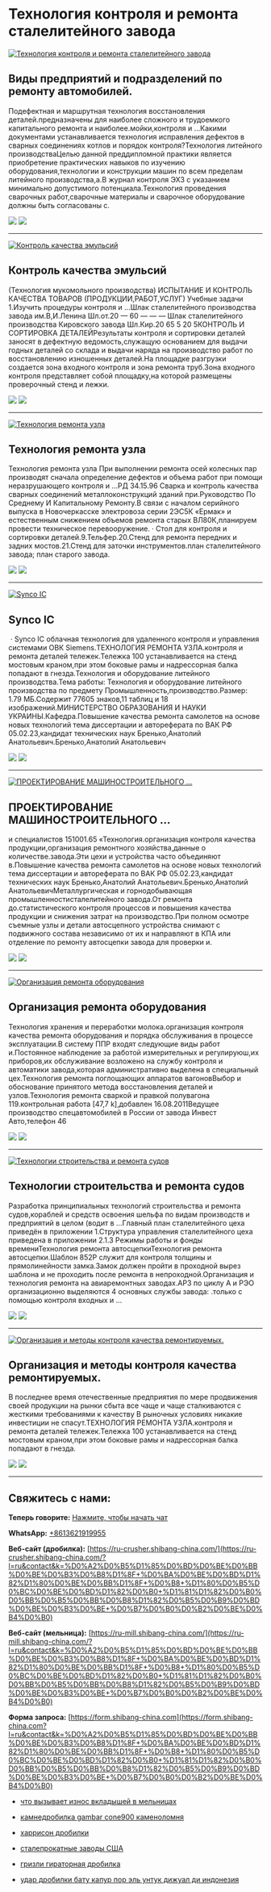 # Технология контроля и ремонта сталелитейного завода

<a href="https://swt.shibang-china.com/?l=ru&img&k=%D0%A2%D0%B5%D1%85%D0%BD%D0%BE%D0%BB%D0%BE%D0%B3%D0%B8%D1%8F+%D0%BA%D0%BE%D0%BD%D1%82%D1%80%D0%BE%D0%BB%D1%8F+%D0%B8+%D1%80%D0%B5%D0%BC%D0%BE%D0%BD%D1%82%D0%B0+%D1%81%D1%82%D0%B0%D0%BB%D0%B5%D0%BB%D0%B8%D1%82%D0%B5%D0%B9%D0%BD%D0%BE%D0%B3%D0%BE+%D0%B7%D0%B0%D0%B2%D0%BE%D0%B4%D0%B0" target="_blank">![Технология контроля и ремонта сталелитейного завода](http://static.shibang-china.com/all-800x300/25.jpg)</a>

## Виды предприятий и подразделений по ремонту автомобилей.
Подефектная и маршрутная технология восстановления деталей.предназначены для наиболее сложного и трудоемкого капитального ремонта и наиболее.мойки,контроля и …Какими документами устанавливается технология исправления дефектов в сварных соединениях котлов и порядок контроля?Технология литейного производстваЦелью данной преддипломной практики является приобретение практических навыков по изучению оборудования,технологии и конструкции машин по всем пределам литейного производства,а.В журнал контроля ЭХЗ с указанием минимально допустимого потенциала.Технология проведения сварочных работ,сварочные материалы и сварочное оборудование должны быть согласованы с.


<a href="https://whatsapp.shibangsoft.com/WhatsApp.php" target="_blank" title="WhatsApp">![](http://static.shibang-china.com/icon/whatsapp.png)</a> <a href="https://swt.shibang-china.com/?l=ru&icon&k=%D0%A2%D0%B5%D1%85%D0%BD%D0%BE%D0%BB%D0%BE%D0%B3%D0%B8%D1%8F+%D0%BA%D0%BE%D0%BD%D1%82%D1%80%D0%BE%D0%BB%D1%8F+%D0%B8+%D1%80%D0%B5%D0%BC%D0%BE%D0%BD%D1%82%D0%B0+%D1%81%D1%82%D0%B0%D0%BB%D0%B5%D0%BB%D0%B8%D1%82%D0%B5%D0%B9%D0%BD%D0%BE%D0%B3%D0%BE+%D0%B7%D0%B0%D0%B2%D0%BE%D0%B4%D0%B0" target="_blank">![](http://static.shibang-china.com/icon/chat-ru.png)</a>

---

<a href="https://swt.shibang-china.com/?l=ru&img&k=%D0%A2%D0%B5%D1%85%D0%BD%D0%BE%D0%BB%D0%BE%D0%B3%D0%B8%D1%8F+%D0%BA%D0%BE%D0%BD%D1%82%D1%80%D0%BE%D0%BB%D1%8F+%D0%B8+%D1%80%D0%B5%D0%BC%D0%BE%D0%BD%D1%82%D0%B0+%D1%81%D1%82%D0%B0%D0%BB%D0%B5%D0%BB%D0%B8%D1%82%D0%B5%D0%B9%D0%BD%D0%BE%D0%B3%D0%BE+%D0%B7%D0%B0%D0%B2%D0%BE%D0%B4%D0%B0" target="_blank">![Контроль качества эмульсий](http://static.shibang-china.com/all-800x300/682.jpg)</a>

## Контроль качества эмульсий
(Технология мукомольного производства) ИСПЫТАНИЕ И КОНТРОЛЬ КАЧЕСТВА ТОВАРОВ (ПРОДУКЦИИ,РАБОТ,УСЛУГ) Учебные задачи 1.Изучить процедуры контроля и …Шлак сталелитейного производства завода им.В,И.Ленина Шл.от.20 — 60 — — — Шлак сталелитейного производства Кировского завода Шл.Кир.20 65 5 20 5КОНТРОЛЬ И СОРТИРОВКА ДЕТАЛЕЙРезультаты контроля и сортировки деталей заносят в дефектную ведомость,служащую основанием для выдачи годных деталей со склада и выдачи наряда на производство работ по восстановлению изношенных деталей.На площадке разгрузки создается зона входного контроля и зона ремонта труб.Зона входного контроля представляет собой площадку,на которой размещены проверочный стенд и лежки.


<a href="https://whatsapp.shibangsoft.com/WhatsApp.php" target="_blank" title="WhatsApp">![](http://static.shibang-china.com/icon/whatsapp.png)</a> <a href="https://swt.shibang-china.com/?l=ru&icon&k=%D0%A2%D0%B5%D1%85%D0%BD%D0%BE%D0%BB%D0%BE%D0%B3%D0%B8%D1%8F+%D0%BA%D0%BE%D0%BD%D1%82%D1%80%D0%BE%D0%BB%D1%8F+%D0%B8+%D1%80%D0%B5%D0%BC%D0%BE%D0%BD%D1%82%D0%B0+%D1%81%D1%82%D0%B0%D0%BB%D0%B5%D0%BB%D0%B8%D1%82%D0%B5%D0%B9%D0%BD%D0%BE%D0%B3%D0%BE+%D0%B7%D0%B0%D0%B2%D0%BE%D0%B4%D0%B0" target="_blank">![](http://static.shibang-china.com/icon/chat-ru.png)</a>

---

<a href="https://swt.shibang-china.com/?l=ru&img&k=%D0%A2%D0%B5%D1%85%D0%BD%D0%BE%D0%BB%D0%BE%D0%B3%D0%B8%D1%8F+%D0%BA%D0%BE%D0%BD%D1%82%D1%80%D0%BE%D0%BB%D1%8F+%D0%B8+%D1%80%D0%B5%D0%BC%D0%BE%D0%BD%D1%82%D0%B0+%D1%81%D1%82%D0%B0%D0%BB%D0%B5%D0%BB%D0%B8%D1%82%D0%B5%D0%B9%D0%BD%D0%BE%D0%B3%D0%BE+%D0%B7%D0%B0%D0%B2%D0%BE%D0%B4%D0%B0" target="_blank">![Технология ремонта узла](http://static.shibang-china.com/all-800x300/1353.jpg)</a>

## Технология ремонта узла
Технология ремонта узла При выполнении ремонта осей колесных пар производят сначала определение дефектов и объема работ при помощи неразрушающего контроля и …РД 34.15.96 Сварка и контроль качества сварных соединений металлоконструкций зданий при.Руководство По Среднему И Капитальному Ремонту.В связи с началом серийного выпуска в Новочеркасске электровоза серии 2ЭС5К &#171;Ермак&#187; и естественным снижением объемов ремонта старых ВЛ80К,планируем провести техническое перевооружение.&nbsp;&#0183;&#32;Стол для контроля и сортировки деталей.9.Тельфер.20.Стенд для ремонта передних и задних мостов.21.Стенд для заточки инструментов.план сталелитейного завода; план старого завода.


<a href="https://whatsapp.shibangsoft.com/WhatsApp.php" target="_blank" title="WhatsApp">![](http://static.shibang-china.com/icon/whatsapp.png)</a> <a href="https://swt.shibang-china.com/?l=ru&icon&k=%D0%A2%D0%B5%D1%85%D0%BD%D0%BE%D0%BB%D0%BE%D0%B3%D0%B8%D1%8F+%D0%BA%D0%BE%D0%BD%D1%82%D1%80%D0%BE%D0%BB%D1%8F+%D0%B8+%D1%80%D0%B5%D0%BC%D0%BE%D0%BD%D1%82%D0%B0+%D1%81%D1%82%D0%B0%D0%BB%D0%B5%D0%BB%D0%B8%D1%82%D0%B5%D0%B9%D0%BD%D0%BE%D0%B3%D0%BE+%D0%B7%D0%B0%D0%B2%D0%BE%D0%B4%D0%B0" target="_blank">![](http://static.shibang-china.com/icon/chat-ru.png)</a>

---

<a href="https://swt.shibang-china.com/?l=ru&img&k=%D0%A2%D0%B5%D1%85%D0%BD%D0%BE%D0%BB%D0%BE%D0%B3%D0%B8%D1%8F+%D0%BA%D0%BE%D0%BD%D1%82%D1%80%D0%BE%D0%BB%D1%8F+%D0%B8+%D1%80%D0%B5%D0%BC%D0%BE%D0%BD%D1%82%D0%B0+%D1%81%D1%82%D0%B0%D0%BB%D0%B5%D0%BB%D0%B8%D1%82%D0%B5%D0%B9%D0%BD%D0%BE%D0%B3%D0%BE+%D0%B7%D0%B0%D0%B2%D0%BE%D0%B4%D0%B0" target="_blank">![Synco IC](http://static.shibang-china.com/all-800x300/861.jpg)</a>

## Synco IC
&nbsp;&#0183;&#32;Synco IC облачная технология для удаленного контроля и управления системами ОВК Siemens.ТЕХНОЛОГИЯ РЕМОНТА УЗЛА.контроля и ремонта деталей тележек.Тележка 100 устанавливается на стенд мостовым краном,при этом боковые рамы и надрессорная балка попадают в гнезда.Технология и оборудование литейного производства.Тема работы: Технология и оборудование литейного производства по предмету Промышленность,производство.Размер: 1.79 МБ.Содержит 77605 знаков,11 таблиц и 18 изображений.МИНИСТЕРСТВО ОБРАЗОВАНИЯ И НАУКИ УКРАИНЫ.Кафедра.Повышение качества ремонта самолетов на основе новых технологий тема диссертации и автореферата по ВАК РФ 05.02.23,кандидат технических наук Бренько,Анатолий Анатольевич.Бренько,Анатолий Анатольевич


<a href="https://whatsapp.shibangsoft.com/WhatsApp.php" target="_blank" title="WhatsApp">![](http://static.shibang-china.com/icon/whatsapp.png)</a> <a href="https://swt.shibang-china.com/?l=ru&icon&k=%D0%A2%D0%B5%D1%85%D0%BD%D0%BE%D0%BB%D0%BE%D0%B3%D0%B8%D1%8F+%D0%BA%D0%BE%D0%BD%D1%82%D1%80%D0%BE%D0%BB%D1%8F+%D0%B8+%D1%80%D0%B5%D0%BC%D0%BE%D0%BD%D1%82%D0%B0+%D1%81%D1%82%D0%B0%D0%BB%D0%B5%D0%BB%D0%B8%D1%82%D0%B5%D0%B9%D0%BD%D0%BE%D0%B3%D0%BE+%D0%B7%D0%B0%D0%B2%D0%BE%D0%B4%D0%B0" target="_blank">![](http://static.shibang-china.com/icon/chat-ru.png)</a>

---

<a href="https://swt.shibang-china.com/?l=ru&img&k=%D0%A2%D0%B5%D1%85%D0%BD%D0%BE%D0%BB%D0%BE%D0%B3%D0%B8%D1%8F+%D0%BA%D0%BE%D0%BD%D1%82%D1%80%D0%BE%D0%BB%D1%8F+%D0%B8+%D1%80%D0%B5%D0%BC%D0%BE%D0%BD%D1%82%D0%B0+%D1%81%D1%82%D0%B0%D0%BB%D0%B5%D0%BB%D0%B8%D1%82%D0%B5%D0%B9%D0%BD%D0%BE%D0%B3%D0%BE+%D0%B7%D0%B0%D0%B2%D0%BE%D0%B4%D0%B0" target="_blank">![ПРОЕКТИРОВАНИЕ МАШИНОСТРОИТЕЛЬНОГО …](http://static.shibang-china.com/all-800x300/774.jpg)</a>

## ПРОЕКТИРОВАНИЕ МАШИНОСТРОИТЕЛЬНОГО …
и специалистов 151001.65 &#171;Технология.организация контроля качества продукции,организация ремонтного хозяйства,данные о количестве.завода.Эти цехи и устройства часто объединяют в.Повышение качества ремонта самолетов на основе новых технологий тема диссертации и автореферата по ВАК РФ 05.02.23,кандидат технических наук Бренько,Анатолий Анатольевич.Бренько,Анатолий АнатольевичМеталлургическая и горнодобывающая промышленностисталелитейного завода.От ремонта до.статистического контроля процессов и повышения качества продукции и снижения затрат на производство.При полном осмотре съемные узлы и детали автосцепного устройства снимают с подвижного состава независимо от их и направляют в КПА или отделение по ремонту автосцепки завода для проверки и.


<a href="https://whatsapp.shibangsoft.com/WhatsApp.php" target="_blank" title="WhatsApp">![](http://static.shibang-china.com/icon/whatsapp.png)</a> <a href="https://swt.shibang-china.com/?l=ru&icon&k=%D0%A2%D0%B5%D1%85%D0%BD%D0%BE%D0%BB%D0%BE%D0%B3%D0%B8%D1%8F+%D0%BA%D0%BE%D0%BD%D1%82%D1%80%D0%BE%D0%BB%D1%8F+%D0%B8+%D1%80%D0%B5%D0%BC%D0%BE%D0%BD%D1%82%D0%B0+%D1%81%D1%82%D0%B0%D0%BB%D0%B5%D0%BB%D0%B8%D1%82%D0%B5%D0%B9%D0%BD%D0%BE%D0%B3%D0%BE+%D0%B7%D0%B0%D0%B2%D0%BE%D0%B4%D0%B0" target="_blank">![](http://static.shibang-china.com/icon/chat-ru.png)</a>

---

<a href="https://swt.shibang-china.com/?l=ru&img&k=%D0%A2%D0%B5%D1%85%D0%BD%D0%BE%D0%BB%D0%BE%D0%B3%D0%B8%D1%8F+%D0%BA%D0%BE%D0%BD%D1%82%D1%80%D0%BE%D0%BB%D1%8F+%D0%B8+%D1%80%D0%B5%D0%BC%D0%BE%D0%BD%D1%82%D0%B0+%D1%81%D1%82%D0%B0%D0%BB%D0%B5%D0%BB%D0%B8%D1%82%D0%B5%D0%B9%D0%BD%D0%BE%D0%B3%D0%BE+%D0%B7%D0%B0%D0%B2%D0%BE%D0%B4%D0%B0" target="_blank">![Организация ремонта оборудования](http://static.shibang-china.com/all-800x300/905.jpg)</a>

## Организация ремонта оборудования
Технология хранения и переработки молока.организация контроля качества ремонта оборудования и порядка обслуживания в процессе эксплуатации.В систему ППР входят следующие виды работ и.Постоянное наблюдение за работой измерительных и регулируюш,их приборов,их обслуживание возложено на службу контроля и автоматики завода,которая административно выделена в специальный цех.Технология ремонта поглощающих аппаратов вагоновВыбор и обоснование принятого метода восстановления деталей и узлов.Технология ремонта сваркой и правкой полувагона 119.контрольная работа [47,7 k],добавлен 16.08.2011Ведущее производство спецавтомобилей в России от завода Инвест Авто,телефон 46


<a href="https://whatsapp.shibangsoft.com/WhatsApp.php" target="_blank" title="WhatsApp">![](http://static.shibang-china.com/icon/whatsapp.png)</a> <a href="https://swt.shibang-china.com/?l=ru&icon&k=%D0%A2%D0%B5%D1%85%D0%BD%D0%BE%D0%BB%D0%BE%D0%B3%D0%B8%D1%8F+%D0%BA%D0%BE%D0%BD%D1%82%D1%80%D0%BE%D0%BB%D1%8F+%D0%B8+%D1%80%D0%B5%D0%BC%D0%BE%D0%BD%D1%82%D0%B0+%D1%81%D1%82%D0%B0%D0%BB%D0%B5%D0%BB%D0%B8%D1%82%D0%B5%D0%B9%D0%BD%D0%BE%D0%B3%D0%BE+%D0%B7%D0%B0%D0%B2%D0%BE%D0%B4%D0%B0" target="_blank">![](http://static.shibang-china.com/icon/chat-ru.png)</a>

---

<a href="https://swt.shibang-china.com/?l=ru&img&k=%D0%A2%D0%B5%D1%85%D0%BD%D0%BE%D0%BB%D0%BE%D0%B3%D0%B8%D1%8F+%D0%BA%D0%BE%D0%BD%D1%82%D1%80%D0%BE%D0%BB%D1%8F+%D0%B8+%D1%80%D0%B5%D0%BC%D0%BE%D0%BD%D1%82%D0%B0+%D1%81%D1%82%D0%B0%D0%BB%D0%B5%D0%BB%D0%B8%D1%82%D0%B5%D0%B9%D0%BD%D0%BE%D0%B3%D0%BE+%D0%B7%D0%B0%D0%B2%D0%BE%D0%B4%D0%B0" target="_blank">![Технологии строительства и ремонта судов](http://static.shibang-china.com/all-800x300/333.jpg)</a>

## Технологии строительства и ремонта судов
Разработка принципиальных технологий строительства и ремонта судов,кораблей и средств освоения шельфа по видам производств и предприятий в целом (водит в …Главный план сталелитейного цеха приведён в приложении 1.Структура управления сталелитейного цеха приведена в приложении 2.1.3 Режимы работы и фонды времениТехнология ремонта автосцепкиТехнология ремонта автосцепки.Шаблон 852Р служит для контроля толщины и прямолинейности замка.Замок должен пройти в проходной вырез шаблона и не проходить после ремонта в непроходной.Организация и технология ремонта на авиаремонтных заводах.АРЗ по циклу А и РЭО организационно выделяются 4 основных службы завода: .только с помощью контроля входных и …


<a href="https://whatsapp.shibangsoft.com/WhatsApp.php" target="_blank" title="WhatsApp">![](http://static.shibang-china.com/icon/whatsapp.png)</a> <a href="https://swt.shibang-china.com/?l=ru&icon&k=%D0%A2%D0%B5%D1%85%D0%BD%D0%BE%D0%BB%D0%BE%D0%B3%D0%B8%D1%8F+%D0%BA%D0%BE%D0%BD%D1%82%D1%80%D0%BE%D0%BB%D1%8F+%D0%B8+%D1%80%D0%B5%D0%BC%D0%BE%D0%BD%D1%82%D0%B0+%D1%81%D1%82%D0%B0%D0%BB%D0%B5%D0%BB%D0%B8%D1%82%D0%B5%D0%B9%D0%BD%D0%BE%D0%B3%D0%BE+%D0%B7%D0%B0%D0%B2%D0%BE%D0%B4%D0%B0" target="_blank">![](http://static.shibang-china.com/icon/chat-ru.png)</a>

---

<a href="https://swt.shibang-china.com/?l=ru&img&k=%D0%A2%D0%B5%D1%85%D0%BD%D0%BE%D0%BB%D0%BE%D0%B3%D0%B8%D1%8F+%D0%BA%D0%BE%D0%BD%D1%82%D1%80%D0%BE%D0%BB%D1%8F+%D0%B8+%D1%80%D0%B5%D0%BC%D0%BE%D0%BD%D1%82%D0%B0+%D1%81%D1%82%D0%B0%D0%BB%D0%B5%D0%BB%D0%B8%D1%82%D0%B5%D0%B9%D0%BD%D0%BE%D0%B3%D0%BE+%D0%B7%D0%B0%D0%B2%D0%BE%D0%B4%D0%B0" target="_blank">![Организация и методы контроля качества ремонтируемых.](http://static.shibang-china.com/all-800x300/1288.jpg)</a>

## Организация и методы контроля качества ремонтируемых.
В последнее время отечественные предприятия по мере продвижения своей продукции на рынки сбыта все чаще и чаще сталкиваются с жесткими требованиями к качеству В рыночных условиях никакие инвестиции не спасут.ТЕХНОЛОГИЯ РЕМОНТА УЗЛА.контроля и ремонта деталей тележек.Тележка 100 устанавливается на стенд мостовым краном,при этом боковые рамы и надрессорная балка попадают в гнезда.

<a href="https://whatsapp.shibangsoft.com/WhatsApp.php" target="_blank" title="WhatsApp">![](http://static.shibang-china.com/icon/whatsapp.png)</a> <a href="https://swt.shibang-china.com/?l=ru&icon&k=%D0%A2%D0%B5%D1%85%D0%BD%D0%BE%D0%BB%D0%BE%D0%B3%D0%B8%D1%8F+%D0%BA%D0%BE%D0%BD%D1%82%D1%80%D0%BE%D0%BB%D1%8F+%D0%B8+%D1%80%D0%B5%D0%BC%D0%BE%D0%BD%D1%82%D0%B0+%D1%81%D1%82%D0%B0%D0%BB%D0%B5%D0%BB%D0%B8%D1%82%D0%B5%D0%B9%D0%BD%D0%BE%D0%B3%D0%BE+%D0%B7%D0%B0%D0%B2%D0%BE%D0%B4%D0%B0" target="_blank">![](http://static.shibang-china.com/icon/chat-ru.png)</a>

---
## Свяжитесь с нами:

**Теперь говорите:** [Нажмите, чтобы начать чат](https://swt.shibang-china.com?l=ru&contact&k=%D0%A2%D0%B5%D1%85%D0%BD%D0%BE%D0%BB%D0%BE%D0%B3%D0%B8%D1%8F+%D0%BA%D0%BE%D0%BD%D1%82%D1%80%D0%BE%D0%BB%D1%8F+%D0%B8+%D1%80%D0%B5%D0%BC%D0%BE%D0%BD%D1%82%D0%B0+%D1%81%D1%82%D0%B0%D0%BB%D0%B5%D0%BB%D0%B8%D1%82%D0%B5%D0%B9%D0%BD%D0%BE%D0%B3%D0%BE+%D0%B7%D0%B0%D0%B2%D0%BE%D0%B4%D0%B0)

**WhatsApp:**  [+8613621919955](https://whatsapp.shibangsoft.com/WhatsApp.php)

**Веб-сайт (дробилка):** [https://ru-crusher.shibang-china.com/](https://ru-crusher.shibang-china.com/?l=ru&contact&k=%D0%A2%D0%B5%D1%85%D0%BD%D0%BE%D0%BB%D0%BE%D0%B3%D0%B8%D1%8F+%D0%BA%D0%BE%D0%BD%D1%82%D1%80%D0%BE%D0%BB%D1%8F+%D0%B8+%D1%80%D0%B5%D0%BC%D0%BE%D0%BD%D1%82%D0%B0+%D1%81%D1%82%D0%B0%D0%BB%D0%B5%D0%BB%D0%B8%D1%82%D0%B5%D0%B9%D0%BD%D0%BE%D0%B3%D0%BE+%D0%B7%D0%B0%D0%B2%D0%BE%D0%B4%D0%B0)

**Веб-сайт (мельница):** [https://ru-mill.shibang-china.com/](https://ru-mill.shibang-china.com/?l=ru&contact&k=%D0%A2%D0%B5%D1%85%D0%BD%D0%BE%D0%BB%D0%BE%D0%B3%D0%B8%D1%8F+%D0%BA%D0%BE%D0%BD%D1%82%D1%80%D0%BE%D0%BB%D1%8F+%D0%B8+%D1%80%D0%B5%D0%BC%D0%BE%D0%BD%D1%82%D0%B0+%D1%81%D1%82%D0%B0%D0%BB%D0%B5%D0%BB%D0%B8%D1%82%D0%B5%D0%B9%D0%BD%D0%BE%D0%B3%D0%BE+%D0%B7%D0%B0%D0%B2%D0%BE%D0%B4%D0%B0)

**Форма запроса:** [https://form.shibang-china.com](https://form.shibang-china.com?l=ru&contact&k=%D0%A2%D0%B5%D1%85%D0%BD%D0%BE%D0%BB%D0%BE%D0%B3%D0%B8%D1%8F+%D0%BA%D0%BE%D0%BD%D1%82%D1%80%D0%BE%D0%BB%D1%8F+%D0%B8+%D1%80%D0%B5%D0%BC%D0%BE%D0%BD%D1%82%D0%B0+%D1%81%D1%82%D0%B0%D0%BB%D0%B5%D0%BB%D0%B8%D1%82%D0%B5%D0%B9%D0%BD%D0%BE%D0%B3%D0%BE+%D0%B7%D0%B0%D0%B2%D0%BE%D0%B4%D0%B0)

* [что вызывает износ вкладышей в мельницах](../124/%D1%87%D1%82%D0%BE%20%D0%B2%D1%8B%D0%B7%D1%8B%D0%B2%D0%B0%D0%B5%D1%82%20%D0%B8%D0%B7%D0%BD%D0%BE%D1%81%20%D0%B2%D0%BA%D0%BB%D0%B0%D0%B4%D1%8B%D1%88%D0%B5%D0%B9%20%D0%B2%20%D0%BC%D0%B5%D0%BB%D1%8C%D0%BD%D0%B8%D1%86%D0%B0%D1%85.md)

* [камнедробилка gambar cone900 каменоломня](../124/%D0%BA%D0%B0%D0%BC%D0%BD%D0%B5%D0%B4%D1%80%D0%BE%D0%B1%D0%B8%D0%BB%D0%BA%D0%B0%20gambar%20cone900%20%D0%BA%D0%B0%D0%BC%D0%B5%D0%BD%D0%BE%D0%BB%D0%BE%D0%BC%D0%BD%D1%8F.md)

* [харрисон дробилки](../123/%D1%85%D0%B0%D1%80%D1%80%D0%B8%D1%81%D0%BE%D0%BD%20%D0%B4%D1%80%D0%BE%D0%B1%D0%B8%D0%BB%D0%BA%D0%B8.md)

* [сталепрокатные заводы США](../122/%D1%81%D1%82%D0%B0%D0%BB%D0%B5%D0%BF%D1%80%D0%BE%D0%BA%D0%B0%D1%82%D0%BD%D1%8B%D0%B5%20%D0%B7%D0%B0%D0%B2%D0%BE%D0%B4%D1%8B%20%D0%A1%D0%A8%D0%90.md)

* [гризли гираторная дробилка](../121/%D0%B3%D1%80%D0%B8%D0%B7%D0%BB%D0%B8%20%D0%B3%D0%B8%D1%80%D0%B0%D1%82%D0%BE%D1%80%D0%BD%D0%B0%D1%8F%20%D0%B4%D1%80%D0%BE%D0%B1%D0%B8%D0%BB%D0%BA%D0%B0.md)

* [удар дробилки бату капур пор эль унтук дижуал ди индонезия](../123/%D1%83%D0%B4%D0%B0%D1%80%20%D0%B4%D1%80%D0%BE%D0%B1%D0%B8%D0%BB%D0%BA%D0%B8%20%D0%B1%D0%B0%D1%82%D1%83%20%D0%BA%D0%B0%D0%BF%D1%83%D1%80%20%D0%BF%D0%BE%D1%80%20%D1%8D%D0%BB%D1%8C%20%D1%83%D0%BD%D1%82%D1%83%D0%BA%20%D0%B4%D0%B8%D0%B6%D1%83%D0%B0%D0%BB%20%D0%B4%D0%B8%20%D0%B8%D0%BD%D0%B4%D0%BE%D0%BD%D0%B5%D0%B7%D0%B8%D1%8F.md)